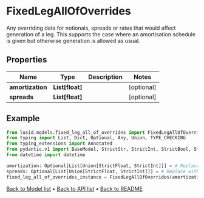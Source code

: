 # FixedLegAllOfOverrides

Any overriding data for notionals, spreads or rates that would affect generation of a leg.  This supports the case where an amortisation schedule is given but otherwise generation is allowed as usual.
## Properties
Name | Type | Description | Notes
------------ | ------------- | ------------- | -------------
**amortization** | **List[float]** |  | [optional] 
**spreads** | **List[float]** |  | [optional] 
## Example

```python
from lusid.models.fixed_leg_all_of_overrides import FixedLegAllOfOverrides
from typing import List, Dict, Optional, Any, Union, TYPE_CHECKING
from typing_extensions import Annotated
from pydantic.v1 import BaseModel, StrictStr, StrictInt, StrictBool, StrictFloat, StrictBytes, Field, validator, ValidationError, conlist, constr
from datetime import datetime

amortization: Optional[List[Union[StrictFloat, StrictInt]]] = # Replace with your value
spreads: Optional[List[Union[StrictFloat, StrictInt]]] = # Replace with your value
fixed_leg_all_of_overrides_instance = FixedLegAllOfOverrides(amortization=amortization, spreads=spreads)

```

[Back to Model list](../README.md#documentation-for-models) &#8226; [Back to API list](../README.md#documentation-for-api-endpoints) &#8226; [Back to README](../README.md)

